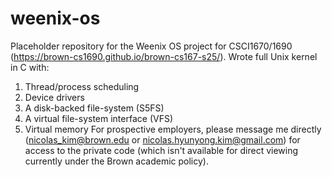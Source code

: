 # weenix-os
Placeholder repository for the Weenix OS project for CSCI1670/1690 (https://brown-cs1690.github.io/brown-cs167-s25/).
Wrote full Unix kernel in C with:
1. Thread/process scheduling
2. Device drivers
3. A disk-backed file-system (S5FS)
4. A virtual file-system interface (VFS)
5. Virtual memory
For prospective employers, please message me directly (nicolas_kim@brown.edu or nicolas.hyunyong.kim@gmail.com) for access to the private code (which
isn't available for direct viewing currently under the Brown academic policy).
